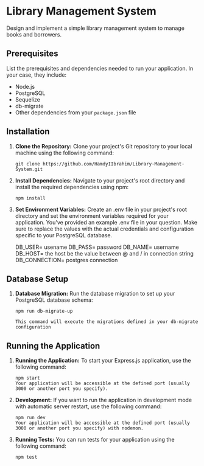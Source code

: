 # Library Management System

Design and implement a simple library management system to manage books and borrowers.

## Prerequisites

List the prerequisites and dependencies needed to run your application. In your case, they include:

- Node.js
- PostgreSQL
- Sequelize
- db-migrate
- Other dependencies from your `package.json` file

## Installation

1. **Clone the Repository:**
   Clone your project's Git repository to your local machine using the following command:

   ```shell
   git clone https://github.com/HamdyIIbrahim/Library-Management-System.git

   ```

2. **Install Dependencies:**
   Navigate to your project's root directory and install the required dependencies using npm:

   ```shell
   npm install

   ```

3. **Set Environment Variables:**
   Create an .env file in your project's root directory and set the environment variables required for your application. You've provided an example .env file in your question. Make sure to replace the values with the actual credentials and configuration specific to your PostgreSQL database.

   DB_USER= usename
   DB_PASS= password
   DB_NAME= username
   DB_HOST= the host be the value between @ and / in connection string
   DB_CONNECTION= postgres connection

## Database Setup

1. **Database Migration:**
   Run the database migration to set up your PostgreSQL database schema:

   ```shell
   npm run db-migrate-up

   This command will execute the migrations defined in your db-migrate configuration
   ```

## Running the Application

1. **Running the Application:**
   To start your Express.js application, use the following command:

   ```shell
   npm start
   Your application will be accessible at the defined port (usually 3000 or another port you specify).

   ```

2. **Development:**
   If you want to run the application in development mode with automatic server restart, use the following command:

   ```shell
   npm run dev
   Your application will be accessible at the defined port (usually 3000 or another port you specify) with nodemon.

   ```

3. **Running Tests:**
   You can run tests for your application using the following command:

   ```shell
   npm test
   ```
